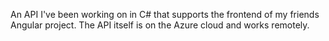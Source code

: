 An API I've been working on in C# that supports the frontend of my friends Angular project. The API itself is on the Azure cloud and works remotely.
